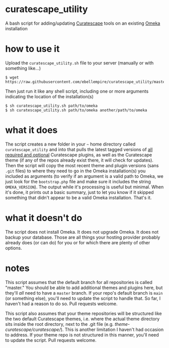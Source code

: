 # curatescape_utility

A bash script for adding/updating [Curatescape](https://curatescape.org) tools on an existing [Omeka](https://omeka.org/classic) installation

# how to use it

Upload the `curatescape_utility.sh` file to your server (manually or with something like...)

```
$ wget https://raw.githubusercontent.com/ebellempire/curatescape_utility/master/curatescape_utility.sh
```

Then just run it like any shell script, including one or more arguments indicating the location of the installation(s)

```
$ sh curatescape_utility.sh path/to/omeka
$ sh curatescape_utility.sh path/to/omeka another/path/to/omeka
```

# what it does

The script creates a new folder in your `~` home directory called `curatescape_utility` and into that pulls the latest tagged versions of [all required and optional](https://github.com/CPHDH/Curatescape#server-side-setup) Curatescape plugins, as well as the Curatescape theme (if any of the repos already exist there, it will check for updates). Then the script will copy the most recent theme and plugin versions (sans `.git` files) to where they need to go in the Omeka installation(s) you included as arguments (to verify if an argument is a valid path to Omeka, we just look for the `bootstrap.php` file and make sure it includes the string `OMEKA_VERSION`). The output while it's processing is useful but minimal. When it's done, it prints out a basic summary, just to let you know if it skipped something that didn't appear to be a valid Omeka installation. That's it.

# what it doesn't do

The script does not install Omeka. It does not upgrade Omeka. It does not backup your database. Those are all things your hosting provider probably already does (or can do) for you or for which there are plenty of other options.

# notes

This script assumes that the default branch for all repositories is called "master." You should be able to add additional themes and plugins here, but they'll _all_ need to have a `master` branch. If your repo's default branch is `main` (or something else), you'll need to update the script to handle that. So far, I haven't had a reason to do so. Pull requests welcome.

This script also assumes that your theme repositories will be structured like the two default Curatescape themes, i.e. where the actual theme directory sits inside the root directory, next to the .git file (e.g. _theme-curatescape/curatescape/_). This is another limitation I haven't had occasion to address. If your theme repo is not structured in this manner, you'll need to update the script. Pull requests welcome.
